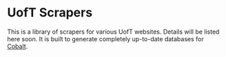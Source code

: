 # UofT Scrapers
This is a library of scrapers for various UofT websites. Details will be listed here soon.
It is built to generate completely up-to-date databases for [Cobalt](https://github.com/cobalt-io).
